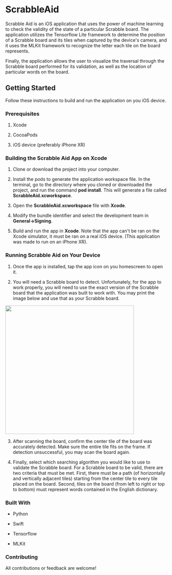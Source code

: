 # ScrabbleAid
Scrabble Aid is an iOS application that uses the power of machine learning to check the validity of the state of a particular Scrabble board. The application utilizes the Tensorflow Lite framework to determine the position of a Scrabble board and its tiles when captured by the device's camera, and it uses the MLKit framework to recognize the letter each tile on the board represents. 

Finally, the application allows the user to visualize the traversal through the Scrabble board performed for its validation, as well as the location of particular words on the board. 

## Getting Started
Follow these instructions to build and run the application on you iOS device. 

### Prerequisites

1. Xcode

2. CocoaPods

3. iOS device (preferably iPhone XR)

### Building the Scrabble Aid App on Xcode

1. Clone or download the project into your computer.

2. Install the pods to generate the application workspace file. In the terminal, go to the directory where you cloned or downloaded the project, and run the command **pod install**. This will generate a file called **ScrabbleAid.xcworkspace**.

3. Open the **ScrabbleAid.xcworkspace** file with **Xcode**.

4. Modify the bundle identifier and select the development team in **General->Signing**.

5. Build and run the app in **Xcode**. Note that the app can't be ran on the Xcode simulator, it must be ran on a real iOS device. (This application was made to run on an iPhone XR).

### Running Scrabble Aid on Your Device

1. Once the app is installed, tap the app icon on you homescreen to open it.  

2. You will need a Scrabble board to detect. Unfortunately, for the app to work properly, you will need to use the exact version of the Scrabble board that the application was built to work with. You may print the image below and use that as your Scrabble board.

<img src="https://github.com/aeaguilarn/ScrabbleAid/blob/master/ScrabbleBoard.jpg" width="400">

3. After scanning the board, confirm the center tile of the board was accurately detected. Make sure the entire tile fits on the frame. If detection unsuccessful, you may scan the board again.

4. Finally, select which searching algorithm you would like to use to validate the Scrabble board. For a Scrabble board to be valid, there are two criteria that must be met. First, there must be a path (of horizontally and vertically adjacent tiles) starting from the center tile to every tile placed on the board. Second, tiles on the board (from left to right or top to bottom)  must represent words contained in the English dictionary.

### Built With

* Python

* Swift

* Tensorflow

* MLKit

### Contributing

All contributions or feedback are welcome!







